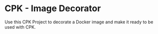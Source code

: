 # CPK - Image Decorator

Use this CPK Project to decorate a Docker image and make
it ready to be used with CPK.